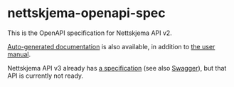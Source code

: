 # nettskjema-openapi-spec

This is the OpenAPI specification for Nettskjema API v2.

[Auto-generated documentation](https://utv.uio.no/docs/nettskjema/api/) is also
available, in addition to
[the user manual](https://www.uio.no/tjenester/it/adm-app/nettskjema/hjelp/api.html).

Nettskjema API v3 already has [a specification](https://nettskjema.no/api/swagger/v2/api-docs)
(see also [Swagger](https://nettskjema.no/api/v3)), but that API is currently
not ready.
